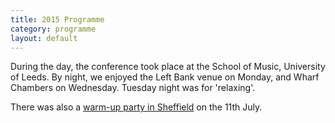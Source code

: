 ```yaml
---
title: 2015 Programme
category: programme
layout: default
---
```


During the day, the conference took place at the School of Music,
University of Leeds. By night, we enjoyed the Left Bank venue on
Monday, and Wharf Chambers on Wednesday. Tuesday night was for
'relaxing'.

There was also a
[warm-up party in Sheffield](https://www.facebook.com/events/1421854724792689/)
on the 11th July.

